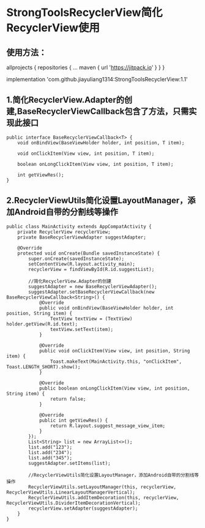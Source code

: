 # StrongToolsRecyclerView简化RecyclerView使用

## 使用方法：
allprojects {
    repositories {
        ...
        maven { url 'https://jitpack.io' }
    }
}

implementation 'com.github.jiayuliang1314:StrongToolsRecyclerView:1.1'

## 1.简化RecyclerView.Adapter的创建,BaseRecyclerViewCallback包含了方法，只需实现此接口
```
public interface BaseRecyclerViewCallback<T> {
    void onBindView(BaseViewHolder holder, int position, T item);

    void onClickItem(View view, int position, T item);

    boolean onLongClickItem(View view, int position, T item);

    int getViewRes();
}
```
## 2.RecyclerViewUtils简化设置LayoutManager，添加Android自带的分割线等操作
```
public class MainActivity extends AppCompatActivity {
    private RecyclerView recyclerView;
    private BaseRecyclerViewAdapter suggestAdapter;

    @Override
    protected void onCreate(Bundle savedInstanceState) {
        super.onCreate(savedInstanceState);
        setContentView(R.layout.activity_main);
        recyclerView = findViewById(R.id.suggestList);

        //简化RecyclerView.Adapter的创建
        suggestAdapter = new BaseRecyclerViewAdapter();
        suggestAdapter.setBaseRecyclerViewCallback(new BaseRecyclerViewCallback<String>() {
            @Override
            public void onBindView(BaseViewHolder holder, int position, String item) {
                TextView textView = (TextView) holder.getView(R.id.text);
                textView.setText(item);
            }

            @Override
            public void onClickItem(View view, int position, String item) {
                Toast.makeText(MainActivity.this, "onClickItem", Toast.LENGTH_SHORT).show();
            }

            @Override
            public boolean onLongClickItem(View view, int position, String item) {
                return false;
            }

            @Override
            public int getViewRes() {
                return R.layout.suggest_message_view_item;
            }
        });
        List<String> list = new ArrayList<>();
        list.add("123");
        list.add("234");
        list.add("345");
        suggestAdapter.setItems(list);

        //RecyclerViewUtils简化设置LayoutManager，添加Android自带的分割线等操作
        RecyclerViewUtils.setLayoutManager(this, recyclerView, RecyclerViewUtils.LinearLayoutManagerVertical);
        RecyclerViewUtils.addItemDecoration(this, recyclerView, RecyclerViewUtils.DividerItemDecorationVertical);
        recyclerView.setAdapter(suggestAdapter);
    }
}

```

